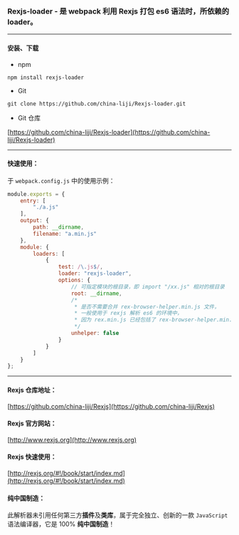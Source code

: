 ### Rexjs-loader - 是 webpack 利用 Rexjs 打包 es6 语法时，所依赖的 loader。

------

#### 安装、下载
* npm
```
npm install rexjs-loader
```

* Git
```
git clone https://github.com/china-liji/Rexjs-loader.git
```

* Git 仓库

[https://github.com/china-liji/Rexjs-loader](https://github.com/china-liji/Rexjs-loader)

------

#### 快速使用：
于 `webpack.config.js` 中的使用示例：
``` js
module.exports = {
	entry: [
		"./a.js"
	],
	output: {
		path: __dirname,
		filename: "a.min.js"
	},
	module: {
		loaders: [
			{
				test: /\.js$/,
				loader: "rexjs-loader",
				options: {
					// 可指定模块的根目录，即 import "/xx.js" 相对的根目录
					root: __dirname,
					/*
					 * 是否不需要合并 rex-browser-helper.min.js 文件，
					 * 一般使用于 rexjs 解析 es6 的环境中，
					 * 因为 rex.min.js 已经包括了 rex-browser-helper.min.js 文件。
					 */
					unhelper: false
				}
			}
		]
	}
};
```
------
#### Rexjs 仓库地址：
[https://github.com/china-liji/Rexjs](https://github.com/china-liji/Rexjs)

#### Rexjs 官方网站：
[http://www.rexjs.org](http://www.rexjs.org)

#### Rexjs 快速使用：
[http://rexjs.org/#!/book/start/index.md](http://rexjs.org/#!/book/start/index.md)

#### 纯中国制造：
此解析器未引用任何第三方**插件**及**类库**，属于完全独立、创新的一款 ```JavaScript``` 语法编译器，它是 100% **纯中国制造**！